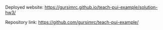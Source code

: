 Deployed website: https://gursimrc.github.io/teach-pui-example/solution-hw3/

Repository link:  https://github.com/gursimrc/teach-pui-example/
